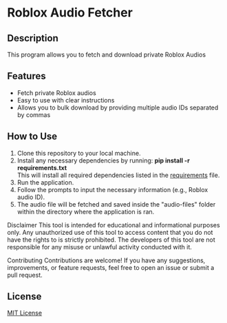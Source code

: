 # Roblox Audio Fetcher

## Description
This program allows you to fetch and download private Roblox Audios

## Features
- Fetch private Roblox audios
- Easy to use with clear instructions
- Allows you to bulk download by providing multiple audio IDs separated by commas

## How to Use
1. Clone this repository to your local machine.
2. Install any necessary dependencies by running: **pip install -r requirements.txt**\
This will install all required dependencies listed in the [requirements](requirements.txt) file.
1. Run the application.
2. Follow the prompts to input the necessary information (e.g., Roblox audio ID).
3. The audio file will be fetched and saved inside the "audio-files" folder within the directory where the application is ran.

Disclaimer
This tool is intended for educational and informational purposes only. Any unauthorized use of this tool to access content that you do not have the rights to is strictly prohibited. The developers of this tool are not responsible for any misuse or unlawful activity conducted with it.

Contributing
Contributions are welcome! If you have any suggestions, improvements, or feature requests, feel free to open an issue or submit a pull request.

## License
[MIT License](LICENSE)

